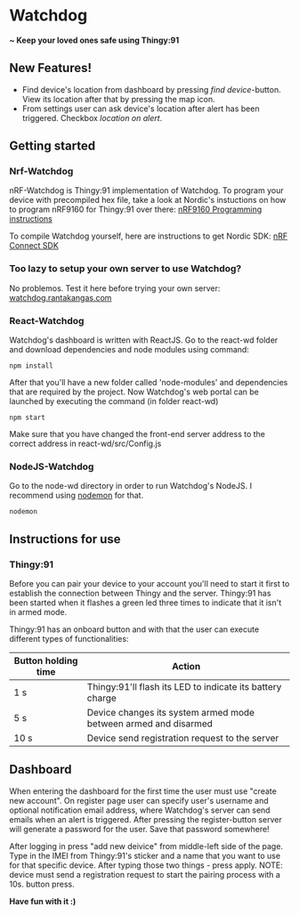 # Watchdog


**~ Keep your loved ones safe using Thingy:91**
 

## New Features!
- Find device's location from dashboard by pressing *find device*-button. View its location after that by pressing the map icon. 
- From settings user can ask device's location after alert has been triggered. Checkbox *location on alert*.


## Getting started
 

### Nrf-Watchdog
 

nRF-Watchdog is Thingy:91 implementation of Watchdog. To program your device with precompiled hex file, take a look at Nordic's instuctions on how to program nRF9160 for Thingy:91 over there:
[nRF9160 Programming instructions][pgmming_thingy91]
 

To compile Watchdog yourself, here are instructions to get Nordic SDK:
[nRF Connect SDK][skd_thingy91]
 

### Too lazy to setup your own server to use Watchdog?


No problemos. Test it here before trying your own server:
[watchdog.rantakangas.com][wd_r]


### React-Watchdog
 

Watchdog's dashboard is written with ReactJS. Go to the react-wd folder and download dependencies and node modules using command:
```
npm install
```

After that you'll have a new folder called 'node-modules' and dependencies that are required by the project. Now Watchdog's web portal can be launched by executing the command (in folder react-wd)

```
npm start
```

Make sure that you have changed the front-end server address to the correct address in react-wd/src/Config.js



### NodeJS-Watchdog


Go to the node-wd directory in order to run Watchdog's NodeJS. I recommend using [nodemon][nodemon] for that.
```
nodemon 
```


## Instructions for use


### Thingy:91


Before you can pair your device to your account you'll need to start it first to establish the connection between Thingy and the server. Thingy:91 has been started when it flashes a green led three times to indicate that it isn't in armed mode. 


Thingy:91 has an onboard button and with that the user can execute different types of functionalities:


| Button holding time | Action |
| ------ | ------ |
| 1 s | Thingy:91'll flash its LED to indicate its battery charge |
| 5 s | Device changes its system armed mode between armed and disarmed |
| 10 s | Device send registration request to the server |


## Dashboard


When entering the dashboard for the first time the user must use "create new account". On register page user can specify user's username and optional notification email address, where Watchdog's server can send emails when an alert is triggered. After pressing the register-button server will generate a password for the user. Save that password somewhere!

After logging in press "add new deivice" from middle-left side of the page. Type in the IMEI from Thingy:91's sticker and a name that you want to use for that specific device. After typing those two things - press apply. NOTE: device must send a registration request to start the pairing process with a 10s. button press.


**Have fun with it :)**

 


[//]: # ()
   [pgmming_thingy91]: <https://infocenter.nordicsemi.com/topic/ug_thingy91/UG/thingy91/firmware/pgmming_thingy91.html>
   [skd_thingy91]: <https://www.nordicsemi.com/Software-and-tools/Software/nRF-Connect-SDK>
   [nodemon]: <https://www.npmjs.com/package/nodemon>
   [wd_r]: <https://watchdog.rantakangas.com>